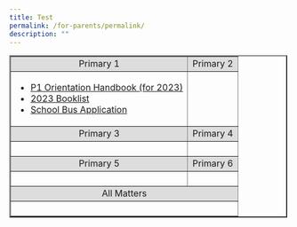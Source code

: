 ```yaml
---
title: Test
permalink: /for-parents/permalink/
description: ""
---
```

<table style="width:500px;" cellspacing="1" cellpadding="1" border="2">
	<tbody>
		<tr>
			<td style="background-color:#DDD;text-align: center;">Primary 1</td>
			<td style="background-color:#DDD;text-align: center;">Primary 2</td>
		</tr>
		<tr>
			<td><ul>
  <li><a href="https://staging.d2n2vioi5ki3lh.amplifyapp.com/files/p1m1.pdf">P1 Orientation Handbook (for 2023)</a></li>
  <li><a target="_blank" href="https://staging.d2n2vioi5ki3lh.amplifyapp.com/files/p1m3.pdf">2023 Booklist</a></li>
  <li> <a href="https://staging.d2n2vioi5ki3lh.amplifyapp.com/files/p1m4.pdf" target="_blank" >School Bus Application</a></li>
</ul> 
			</td>
			<td>&nbsp;</td>
		</tr>
		<tr>
			<td style="background-color:#DDD;text-align: center;">Primary 3</td>
			<td style="background-color:#DDD;text-align: center;">Primary 4</td>
		</tr>
		<tr>
			<td>&nbsp;</td>
			<td>&nbsp;</td>
		</tr>
		<tr>
			<td style="background-color:#DDD;text-align: center;">Primary 5</td>
			<td style="background-color:#DDD;text-align: center;">Primary 6</td>
		</tr>
		<tr>
			<td>&nbsp;</td>
			<td>&nbsp;</td>
		</tr>
		<tr>
			<td style="background-color:#DDD;text-align: center;" colspan="2">All Matters</td>
		</tr>
		<tr>
			<td style="text-align: center;" colspan="2">&nbsp;</td>
		</tr>
	</tbody>
</table>

<p>&nbsp;</p>